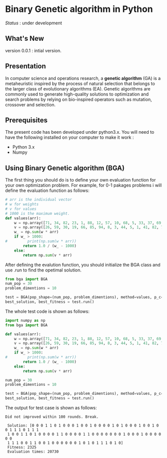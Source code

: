 # Binary Genetic algorithm in Python

*Status* : under development

## What's New
version 0.0.1 : intial version.

## Presentation
In computer science and operations research, a **genetic algorithm** (GA) is a metaheuristic inspired by the process of natural selection that belongs to the larger class of evolutionary algorithms (EA). Genetic algorithms are commonly used to generate high-quality solutions to optimization and search problems by relying on bio-inspired operators such as mutation, crossover and selection.

## Prerequisites

The present code has been developed under python3.x. You will need to have the following installed on your computer to make it work :

* Python 3.x
* Numpy

## Using Binary Genetic algorithm (BGA)

The first thing you should do is to define your own evaluation function for your own optimization problem. For example, for 0-1 pakages problems i will define the evaluation function as follows:

```python
# arr is the individual vector
# w for weights
# v for values
# 1000 is the maximum weight.
def values(arr):
    w = np.array([71, 34, 82, 23, 1, 88, 12, 57, 10, 68, 5, 33, 37, 69, 98, 24, 26, 83, 16, 26, 18, 43, 52, 71, 22, 65, 68, 8, 40, 40, 24, 72, 16, 34, 10, 19, 28, 13, 34, 98, 29, 31, 79, 33, 60, 74, 44, 56, 54, 17, 63, 83, 100, 54, 10, 5, 79, 42, 65, 93, 52, 64, 85, 68, 54, 62, 29, 40, 35, 90, 47, 77, 87, 75, 39, 18, 38, 25, 61, 13, 36, 53, 46, 28, 44, 34, 39, 69, 42, 97, 34, 83, 8, 74, 38, 74, 22, 40, 7, 94])
    v = np.array([26, 59, 30, 19, 66, 85, 94, 8, 3, 44, 5, 1, 41, 82, 76, 1, 12, 81, 73, 32, 74, 54, 62, 41, 19, 10, 65, 53, 56, 53, 70, 66, 58, 22, 72, 33, 96, 88, 68, 45, 44, 61, 78, 78, 6, 66, 11, 59, 83, 48, 52, 7, 51, 37, 89, 72, 23, 52, 55, 44, 57, 45, 11, 90, 31, 38, 48, 75, 56, 64, 73, 66, 35, 50, 16, 51, 33, 58, 85, 77, 71, 87, 69, 52, 10, 13, 39, 75, 38, 13, 90, 35, 83, 93, 61, 62, 95, 73, 26, 85])
    w_ = np.sum(w * arr)
    if w_ > 1000:
#         print(np.sum(w * arr))
        return 1.0 / (w_ - 1000)
    else:
        return np.sum(v * arr)
```

After defining the evalution function, you should initialize the BGA class and use .run to find the opetimal solution.
```python
from bga import BGA
num_pop = 30
problem_dimentions = 10

test = BGA(pop_shape=(num_pop, problem_dimentions), method=values, p_c=0.8, p_m=0.2, max_round = 1000, early_stop_rounds=None, verbose = None, maximum=True)
best_solution, best_fitness = test.run()
```

The whole test code is shown as follows:
```python
import numpy as np
from bga import BGA

def values(arr):
    w = np.array([71, 34, 82, 23, 1, 88, 12, 57, 10, 68, 5, 33, 37, 69, 98, 24, 26, 83, 16, 26, 18, 43, 52, 71, 22, 65, 68, 8, 40, 40, 24, 72, 16, 34, 10, 19, 28, 13, 34, 98, 29, 31, 79, 33, 60, 74, 44, 56, 54, 17, 63, 83, 100, 54, 10, 5, 79, 42, 65, 93, 52, 64, 85, 68, 54, 62, 29, 40, 35, 90, 47, 77, 87, 75, 39, 18, 38, 25, 61, 13, 36, 53, 46, 28, 44, 34, 39, 69, 42, 97, 34, 83, 8, 74, 38, 74, 22, 40, 7, 94])
    v = np.array([26, 59, 30, 19, 66, 85, 94, 8, 3, 44, 5, 1, 41, 82, 76, 1, 12, 81, 73, 32, 74, 54, 62, 41, 19, 10, 65, 53, 56, 53, 70, 66, 58, 22, 72, 33, 96, 88, 68, 45, 44, 61, 78, 78, 6, 66, 11, 59, 83, 48, 52, 7, 51, 37, 89, 72, 23, 52, 55, 44, 57, 45, 11, 90, 31, 38, 48, 75, 56, 64, 73, 66, 35, 50, 16, 51, 33, 58, 85, 77, 71, 87, 69, 52, 10, 13, 39, 75, 38, 13, 90, 35, 83, 93, 61, 62, 95, 73, 26, 85])
    w_ = np.sum(w * arr)
    if w_ > 1000:
#         print(np.sum(w * arr))
        return 1.0 / (w_ - 1000)
    else:
        return np.sum(v * arr)

num_pop = 30
problem_dimentions = 10

test = BGA(pop_shape=(num_pop, problem_dimentions), method=values, p_c=0.8, p_m=0.2, max_round = 1000, early_stop_rounds=None, verbose = None, maximum=True)
best_solution, best_fitness = test.run()
```

The output for test case is shown as follows:
```
Did not improved within 100 rounds. Break.

 Solution: [0 0 0 1 1 0 1 0 0 0 1 0 0 1 0 0 0 0 1 0 1 0 0 0 1 0 0 1 0 0 1 1 1 0 1 1 1
 1 0 0 1 1 0 1 0 0 0 0 1 1 0 0 0 0 1 1 0 0 0 0 0 0 0 1 0 0 0 1 0 0 0 0 0 0
 1 1 1 0 0 1 1 0 0 1 0 0 0 0 0 0 1 0 1 0 1 1 1 0 1 0]
 Fitness: 2325
 Evaluation times: 20730
```
